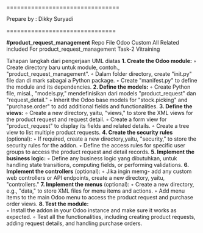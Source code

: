 ================================
                            
 Prepare by : Dikky Suryadi   
                              
===============================

**#product_request_management**
Repo File Odoo Custom 
All Related included For product_request_management Task-2 Vitraining

Tahapan langkah dari pengerjaan UML diatas
**1. Create the Odoo module:**
        ◦ Create directory baru untuk module, contoh., "product_request_management".
        ◦ Dalam folder directory, create "init.py" file dan di mark sabagai a Python package.
        ◦ Create "manifest.py" to define the module and its dependencies.
**2. Define the models:** 
        ◦ Create  Python file, misal., "models.py," mendefinisikan dari models "product_request" dan "request_detail."
        ◦ Inherit the Odoo base models for "stock.picking" and "purchase.order" to add additional fields and functionalities.
**3. Define the views:** 
        ◦ Create a new directory, yaitu, "views," to store the XML views for the product request and request detail.
        ◦ Create a form view for "product_request" to display its fields and related details.
        ◦ Create a tree view to list multiple product requests.
**4. Create the security rules** (optional):
        ◦ If required, create a new directory,yaitu, "security," to store the security rules for the addon.
        ◦ Define the access rules for specific user groups to access the product request and detail records.
**5. Implement the business logic:**
        ◦ Define any business logic yang dibutuhkan, untuk handling state transitions, computing fields, or performing validations.
**6. Implement the controllers** (optional):
        ◦ Jika ingin memg- add any custom web controllers or API endpoints, create a new directory, yaitu, "controllers."
**7. Implement the menus** (optional):
        ◦ Create a new directory, e.g., "data," to store XML files for menu items and actions.
        ◦ Add menu items to the main Odoo menu to access the product request and purchase order views.
**8. Test the module:**  
        ◦ Install the addon in your Odoo instance and make sure it works as expected.
        ◦ Test all the functionalities, including creating product requests, adding request details, and handling purchase orders.

